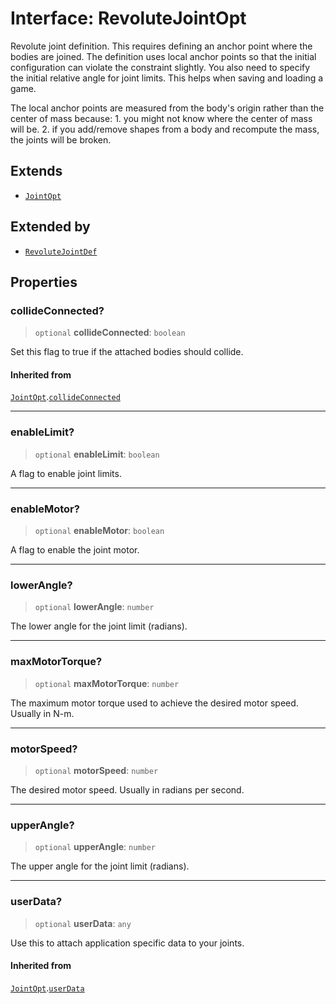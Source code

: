 # Interface: RevoluteJointOpt

Revolute joint definition. This requires defining an anchor point where the
bodies are joined. The definition uses local anchor points so that the
initial configuration can violate the constraint slightly. You also need to
specify the initial relative angle for joint limits. This helps when saving
and loading a game.

The local anchor points are measured from the body's origin rather than the
center of mass because: 1. you might not know where the center of mass will
be. 2. if you add/remove shapes from a body and recompute the mass, the
joints will be broken.

## Extends

- [`JointOpt`](JointOpt)

## Extended by

- [`RevoluteJointDef`](RevoluteJointDef)

## Properties

### collideConnected?

> `optional` **collideConnected**: `boolean`

Set this flag to true if the attached bodies
should collide.

#### Inherited from

[`JointOpt`](JointOpt).[`collideConnected`](JointOpt#collideconnected)

***

### enableLimit?

> `optional` **enableLimit**: `boolean`

A flag to enable joint limits.

***

### enableMotor?

> `optional` **enableMotor**: `boolean`

A flag to enable the joint motor.

***

### lowerAngle?

> `optional` **lowerAngle**: `number`

The lower angle for the joint limit (radians).

***

### maxMotorTorque?

> `optional` **maxMotorTorque**: `number`

The maximum motor torque used to achieve the desired motor speed. Usually
in N-m.

***

### motorSpeed?

> `optional` **motorSpeed**: `number`

The desired motor speed. Usually in radians per second.

***

### upperAngle?

> `optional` **upperAngle**: `number`

The upper angle for the joint limit (radians).

***

### userData?

> `optional` **userData**: `any`

Use this to attach application specific data to your joints.

#### Inherited from

[`JointOpt`](JointOpt).[`userData`](JointOpt#userdata)
